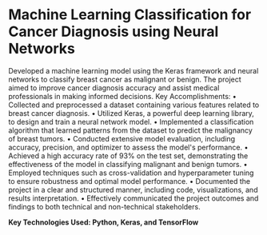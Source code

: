 # Machine Learning Classification for Cancer Diagnosis using Neural Networks

Developed a machine learning model using the Keras framework and neural networks to classify breast cancer as malignant or benign. The project aimed to improve cancer diagnosis accuracy and assist medical professionals in making informed decisions.
Key Accomplishments:
• Collected and preprocessed a dataset containing various features related to breast cancer diagnosis.
• Utilized Keras, a powerful deep learning library, to design and train a neural network model.
• Implemented a classification algorithm that learned patterns from the dataset to predict the malignancy of breast tumors.
• Conducted extensive model evaluation, including accuracy, precision, and optimizer to assess the model's performance.
• Achieved a high accuracy rate of 93% on the test set, demonstrating the effectiveness of the model in classifying malignant and benign tumors.
• Employed techniques such as cross-validation and hyperparameter tuning to ensure robustness and optimal model performance.
• Documented the project in a clear and structured manner, including code, visualizations, and results interpretation.
• Effectively communicated the project outcomes and findings to both technical and non-technical stakeholders.

**Key Technologies Used: Python, Keras, and TensorFlow**
